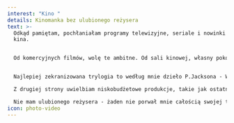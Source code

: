 ```yaml
---
interest: "Kino "
details: Kinomanka bez ulubionego reżysera
text: >-
  Odkąd pamiętam, pochłaniałam programy telewizyjne, seriale i nowinki ze świata
  kina.


  Od komercyjnych filmów, wolę te ambitne. Od sali kinowej, własny pokój. Nie znaczy to, że nigdy nie chodzę do centrów kinowych jak DCF, czy nie oglądam popularnych hitów. 


  Najlepiej zekranizowana trylogia to według mnie dzieło P.Jacksona - Władca Pierścieni, czyli film, który został zrealizowany z budżetem ponad 270 mln $ łącznie! Historia przyjażni i odwagi, która porwie niejednego sceptyka fantastyki. Zdecydowanie jest to jedna z moich ulubionych historii. \

  Z drugiej strony uwielbiam niskobudżetowe produkcje, takie jak ostatnie filmy G. Hákonarsona - Barany. Islandzka opowieść, czy Daleko od Reykjavíku. \

  Nie mam ulubionego reżysera - żaden nie porwał mnie całością swojej twórczości. Inna sprawa jest z aktorami.. O filmach z M. Streep, J. Moore, C. Eastwood, M. Freemanem, czy A. Hopkinsem mogłabym opowiadać godzinami..
icon: photo-video
---
```

